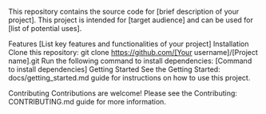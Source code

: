 This repository contains the source code for [brief description of your project]. This project is intended for [target audience] and can be used for [list of potential uses].

Features
[List key features and functionalities of your project]
Installation
Clone this repository:
git clone https://github.com/[Your username]/[Project name].git
Run the following command to install dependencies:
[Command to install dependencies]
Getting Started
See the Getting Started: docs/getting_started.md guide for instructions on how to use this project.

Contributing
Contributions are welcome! Please see the Contributing: CONTRIBUTING.md guide for more information.